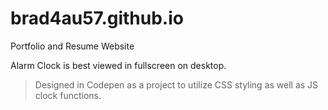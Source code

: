 # brad4au57.github.io
Portfolio and Resume Website

Alarm Clock is best viewed in fullscreen on desktop. 
> Designed in Codepen as a project to utilize CSS styling as well as JS clock functions. 
